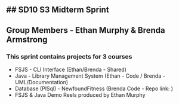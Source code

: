 ## ## SD10 S3 Midterm Sprint
## Group Members - Ethan Murphy & Brenda Armstrong

### This sprint contains projects for 3 courses 
- FSJS - CLI Interface (Ethan/Brenda - Shared)
- Java - Library Management System (Ethan - Code / Brenda - UML/Documentation)
- Database (PlSql) - NewfoundFitness (Brenda Code - Repo link: )
- FSJS & Java Demo Reels produced by Ethan Murphy




